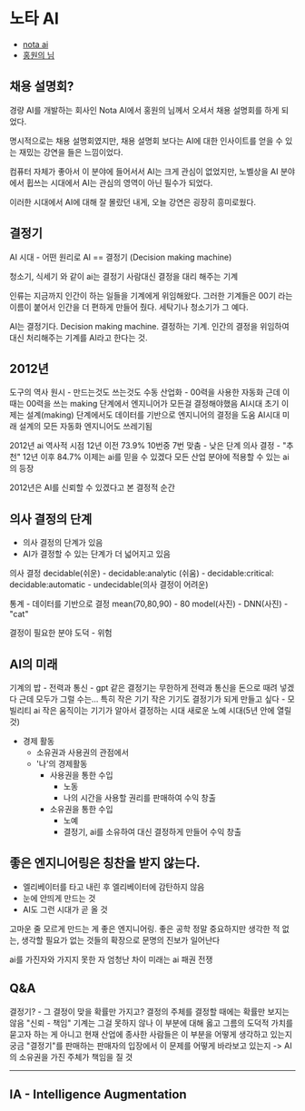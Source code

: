 # 노타 AI
- [nota ai](https://www.nota.ai/)
- [홍원의 님](https://www.linkedin.com/in/woneui-hong-1a0625b4/?originalSubdomain=kr)

## 채용 설명회?

경량 AI를 개발하는 회사인 Nota AI에서 홍원의 님께서 오셔서 채용 설명회를 하게 되었다. 

명시적으로는 채용 설명회였지만, 채용 설명회 보다는 AI에 대한 인사이트를 얻을 수 있는 재밌는 강연을 들은 느낌이었다.

컴퓨터 자체가 좋아서 이 분야에 들어서서 AI는 크게 관심이 없었지만, 노벨상을 AI 분야에서 휩쓰는 시대에서 AI는 관심의 영역이 아닌 필수가 되었다.

이러한 시대에서 AI에 대해 잘 몰랐던 내게, 오늘 강연은 굉장히 흥미로웠다.

## 결정기

AI 시대 - 어떤 원리로
AI == 결정기 (Decision making machine)

청소기, 식세기 와 같이 ai는 결정기
사람대신 결정을 대리 해주는 기계

인류는 지금까지 인간이 하는 일들을 기계에게 위임해왔다. 그러한 기계들은 00기 라는 이름이 붙어서 인간을 더 편하게 만들어 줬다. 세탁기나 청소기가 그 예다.

AI는 결정기다. Decision making machine. 결정하는 기계. 인간의 결정을 위임하여 대신 처리해주는 기계를 AI라고 한다는 것.


## 2012년
도구의 역사
원시 - 만드는것도 쓰는것도 수동
산업화 - 00력을 사용한 자동화 
    근데 이 때는 00력을 쓰는 making 단계에서 엔지니어가 모든걸 결정해야했음
AI시대 초기
    이제는 설계(making) 단계에서도 데이터를 기반으로 엔지니어의 결정을 도움
AI시대 미래
    설계의 모든 자동화
    엔지니어도 쓰레기됨

2012년
    ai 역사적 시점
    12년 이전 73.9% 
        10번중 7번 맞춤 - 낮은 단계 의사 결정 - "추천"
    12년 이후 84.7% 
        이제는 ai를 믿을 수 있겠다
        모든 산업 분야에 적용할 수 있는 ai의 등장

2012년은 AI를 신뢰할 수 있겠다고 본 결정적 순간

## 의사 결정의 단계
- 의사 결정의 단계가 있음 
- AI가 결정할 수 있는 단계가 더 넓어지고 있음

의사 결정
decidable(쉬운) - decidable:analytic (쉬움) - decidable:critical: decidable:automatic - undecidable(의사 결정이 어려운)

통계 - 데이터를 기반으로 결정
mean(70,80,90) - 80
model(사진) - DNN(사진) - "cat"

결정이 필요한 분야
    도덕 - 위험

## AI의 미래 
기계의 밥 - 전력과 통신 - gpt 같은 결정기는 무한하게 전력과 통신을 돈으로 때려 넣겠다
근데 모두가 그럴 수는... 특히 작은 기기
작은 기기도 결정기가 되게 만들고 싶다 - 모빌리티 ai
작은 움직이는 기기가 알아서 결정하는 시대
    새로운 노예 시대(5년 안에 열릴 것)

- 경제 활동
    - 소유권과 사용권의 관점에서
    - '나'의 경제활동
        - 사용권을 통한 수입
            - 노동
            - 나의 시간을 사용할 권리를 판매하여 수익 창출
        - 소유권을 통한 수입
            - 노예
            - 결정기, ai를 소유하여 대신 결정하게 만들어 수익 창출

## 좋은 엔지니어링은 칭찬을 받지 않는다.
- 엘리베이터를 타고 내린 후 엘리베이터에 감탄하지 않음
- 눈에 안띄게 만드는 것
- AI도 그런 시대가 곧 올 것

고마운 줄 모르게 만드는 게 좋은 엔지니어링. 좋은 공학
정말 중요하지만 생각한 적 없는, 생각할 필요가 없는 것들의 확장으로 문명의 진보가 일어난다

ai를 가진자와 가지지 못한 자
엄청난 차이
미래는 ai 패권 전쟁

## Q&A
결정기? - 그 결정이 맞을 확률만 가지고?
    결정의 주체를 결정할 때에는 확률만 보지는 않음
    "신뢰 - 책임"
    기계는 그걸 못하지 않나
    이 부분에 대해 옳고 그름의 도덕적 가치를 묻고자 하는 게 아니고
    현재 산업에 종사한 사람들은 이 부분을 어떻게 생각하고 있는지 궁금
    "결정기"를 판매하는 판매자의 입장에서 이 문제를 어떻게 바라보고 있는지
-> AI의 소유권을 가진 주체가 책임을 질 것

---

## IA - Intelligence Augmentation